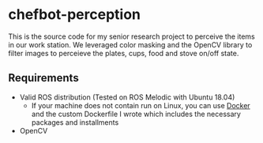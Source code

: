 # chefbot-perception
This is the source code for my senior research project to perceive the items in our work station. We leveraged color masking and the OpenCV library to filter images to perceieve the plates, cups, food and stove on/off state.
 

## Requirements
- Valid ROS distribution (Tested on ROS Melodic with Ubuntu 18.04)
  - If your machine does not contain run on Linux, you can use [Docker](https://docs.docker.com/get-docker/) and the custom Dockerfile I wrote which includes the necessary packages and installments
- OpenCV
